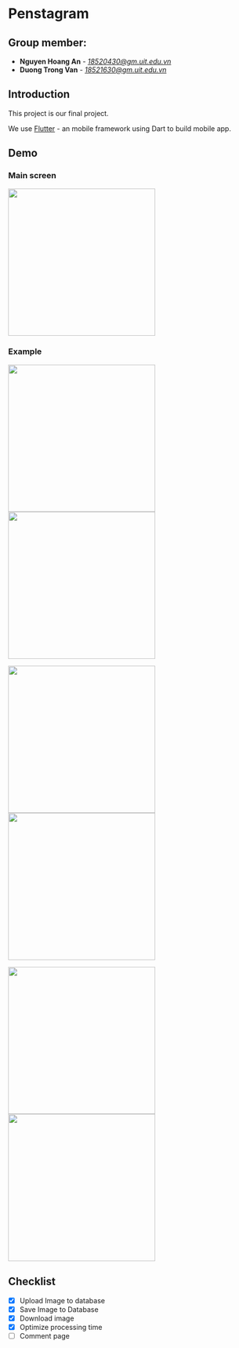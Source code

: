 # Penstagram
## Group member:
* **Nguyen Hoang An** - *18520430@gm.uit.edu.vn*
* **Duong Trong Van** - *18521630@gm.uit.edu.vn*
<!--te-->

## Introduction
This project is our final project. 

We use [Flutter](https://flask.palletsprojects.com/en/1.1.x/) - an mobile framework using Dart to build mobile app.
## Demo

### Main screen
<p float="left">
  <img src="https://github.com/NguyenHoangAn0511/PenstagramMMLAB/blob/main/imgs/Screenshot_1637558482.png" width="300" />
  </p>

### Example

<p float="left">
  <img src="https://github.com/NguyenHoangAn0511/PenstagramMMLAB/blob/main/imgs/Screenshot_1637558504.png" width="300" />
  <img src="https://github.com/NguyenHoangAn0511/PenstagramMMLAB/blob/main/imgs/Screenshot_1637558510.png" width="300" /> 
</p>

<p float="left">
  <img src="https://github.com/NguyenHoangAn0511/PenstagramMMLAB/blob/main/imgs/Screenshot_1637558504.png" width="300" />
  <img src="https://github.com/NguyenHoangAn0511/PenstagramMMLAB/blob/main/imgs/Screenshot_1637558574.png" width="300" />
</p>

<p float="left">
  <img src="https://github.com/NguyenHoangAn0511/PenstagramMMLAB/blob/main/imgs/Screenshot_1637558615.png" width="300" /> 
  <img src="https://github.com/NguyenHoangAn0511/PenstagramMMLAB/blob/main/imgs/Screenshot_1637558619.png" width="300" /> 
</p>

## Checklist
- [x] Upload Image to database
- [x] Save Image to Database
- [x] Download image
- [x] Optimize processing time
- [ ] Comment page

